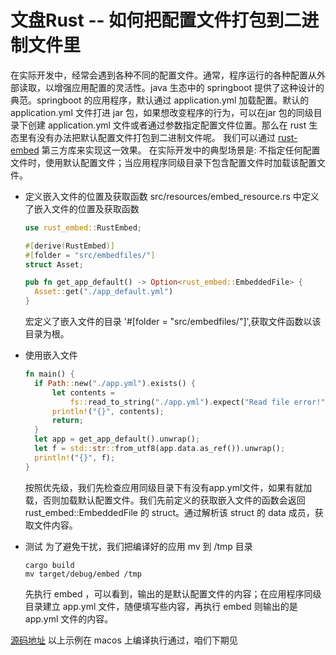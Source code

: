 # 文盘Rust -- 如何把配置文件打包到二进制文件里

在实际开发中，经常会遇到各种不同的配置文件。通常，程序运行的各种配置从外部读取，以增强应用配置的灵活性。java 生态中的 springboot 提供了这种设计的典范。springboot 的应用程序，默认通过 application.yml 加载配置。默认的 application.yml 文件打进 jar 包，如果想改变程序的行为，可以在jar 包的同级目录下创建 application.yml 文件或者通过参数指定配置文件位置。那么在 rust 生态里有没有办法把默认配置文件打包到二进制文件呢。
我们可以通过 [rust-embed](https://github.com/pyrossh/rust-embed) 第三方库来实现这一效果。
在实际开发中的典型场景是: 不指定任何配置文件时，使用默认配置文件；当应用程序同级目录下包含配置文件时加载该配置文件。

* 定义嵌入文件的位置及获取函数
  src/resources/embed_resource.rs 中定义了嵌入文件的位置及获取函数

  ```rust
  use rust_embed::RustEmbed;

  #[derive(RustEmbed)]
  #[folder = "src/embedfiles/"]
  struct Asset;

  pub fn get_app_default() -> Option<rust_embed::EmbeddedFile> {
    Asset::get("./app_default.yml")
  }
  ```

  宏定义了嵌入文件的目录 '#[folder = "src/embedfiles/"]',获取文件函数以该目录为根。

* 使用嵌入文件
  
  ```rust
  fn main() {
    if Path::new("./app.yml").exists() {
        let contents =
            fs::read_to_string("./app.yml").expect("Read file error!");
        println!("{}", contents);
        return;
    }
    let app = get_app_default().unwrap();
    let f = std::str::from_utf8(app.data.as_ref()).unwrap();
    println!("{}", f);
  }
  ```

  按照优先级，我们先检查应用同级目录下有没有app.yml文件，如果有就加载，否则加载默认配置文件。我们先前定义的获取嵌入文件的函数会返回rust_embed::EmbeddedFile 的 struct。通过解析该 struct 的 data 成员，获取文件内容。

* 测试
  为了避免干扰，我们把编译好的应用 mv 到 /tmp 目录

  ```shell
  cargo build
  mv target/debug/embed /tmp
  ```

  先执行 embed ，可以看到，输出的是默认配置文件的内容；在应用程序同级目录建立 app.yml 文件，随便填写些内容，再执行 embed 则输出的是 app.yml 文件的内容。

[源码地址](https://github.com/jiashiwen/wenpanrust/tree/main/embed)
以上示例在 macos 上编译执行通过，咱们下期见